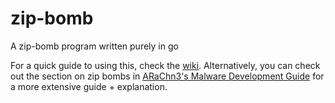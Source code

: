# zip-bomb
A zip-bomb program written purely in go

For a quick guide to using this, check the [wiki](https://github.com/NovusEdge/gzb/wiki). Alternatively, you can check out the section on zip bombs in [ARaChn3's Malware Development Guide](https://arachn3.gitbook.io/malware-development-guide/basic-malware/zip-bombs) for a more extensive guide + explanation.  
